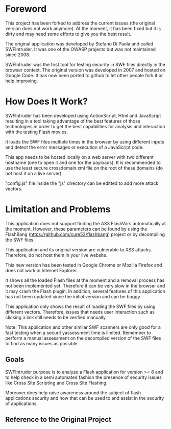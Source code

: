 
Foreword
========

This project has been forked to address the current issues (the original version does not work anymore). At the moment, it has been fixed but it is dirty and may need some efforts to give you the best result.

The original application was developed by Stefano Di Paola and called SWFIntruder. It was one of the OWASP projects but was not maintained since 2008.

SWFIntruder was the first tool for testing security in SWF files directly in the browser context.
The original version was developed in 2007 and hosted on Google Code. It has now been ported to github to let other people fork it or help improving.

How Does It Work?
=================

SWFIntruder has been developed using ActionScript, Html and JavaScript resulting in a tool taking advantage of the best features of those technologies in order to get the best capabilities for analysis and interaction with the testing Flash movies.

It loads the SWF files multiple times in the browser by using different inputs and detect the error messages or execution of a JavaScript code.

This app needs to be hosted locally on a web server with two different hostname (one to open it and one for the payloads). It is recommended to use the least secure crossdomain.xml file on the root of these domains (do not host it on a live server).

"config.js" file inside the "js" directory can be editted to add more attack vectors.

Limitation and Problems
=======================

This application does not support finding the AS3 FlashVars automatically at the moment. However, these parameters can be found by using the FlashBang (https://github.com/cure53/flashbang) project or by decompiling the SWF files.

This application and its original version are vulnerable to XSS attacks. Therefore, do not host them in your live website. 

This new version has been tested in Google Chrome or Mozilla Firefox and does not work in Internet Explorer.

It shows all the loaded Flash files at the moment and a removal process has not been implemented yet. Therefore it can be very slow in the browser and it may crash the Flash plugin. In addition, several features of this application has not been updated since the initial version and can be buggy.

This application only shows the result of loading the SWF files by using different vectors. Therefore, issues that needs user interaction such as clicking a link still needs to be verified manually.

Note: This application and other similar SWF scanners are only good for a fast testing when a securit yassessment time is limited. Remember to perform a manual assessment on the decompiled version of the SWF files to find as many issues as possible. 

Goals
-----

SWFIntruder purpose is to analyze a Flash application for version >= 8 and to help check in a semi automated fashion the presence of security issues like Cross Site Scripting and Cross Site Flashing.

Moreover does help raise awareness around the subject of flash applications security and how that can be used to and assist in the security of applications.
 

Reference to the Original Project
----------------
  [OWASP]: http://www.owasp.org/index.php/Category:SWFIntruder
  [Testing Flash Applications]: http://www.owasp.org/images/8/8c/OWASPAppSec2007Milan_TestingFlashApplications.ppt
  [Finding Vulnerabilities in Flash Applications]: http://www.owasp.org/images/d/df/SanJose_AppSec2007_DiPaola.ppt
